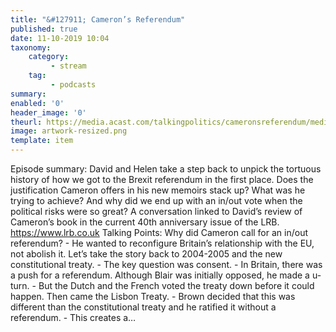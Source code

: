 ```yaml
---
title: "&#127911; Cameron’s Referendum"
published: true
date: 11-10-2019 10:04
taxonomy:
    category:
         - stream
    tag:
         - podcasts
summary:
enabled: '0'
header_image: '0'
theurl: https://media.acast.com/talkingpolitics/cameronsreferendum/media.mp3
image: artwork-resized.png
template: item
---
```

 
Episode summary: David and Helen take a step back to unpick the tortuous history of how we got to the Brexit referendum in the first place. Does the justification Cameron offers in his new memoirs stack up? What was he trying to achieve? And why did we end up with an in/out vote when the political risks were so great? A conversation linked to David’s review of Cameron’s book in the current 40th anniversary issue of the LRB. https://www.lrb.co.uk Talking Points: Why did Cameron call for an in/out referendum? - He wanted to reconfigure Britain’s relationship with the EU, not abolish it. Let’s take the story back to 2004-2005 and the new constitutional treaty. - The key question was consent. - In Britain, there was a push for a referendum. Although Blair was initially opposed, he made a u-turn. - But the Dutch and the French voted the treaty down before it could happen. Then came the Lisbon Treaty. - Brown decided that this was different than the constitutional treaty and he ratified it without a referendum. - This creates a…
